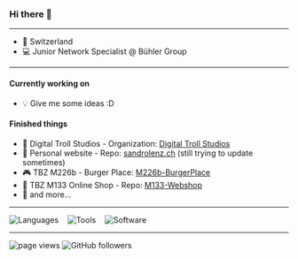 ### Hi there 👋

---

- 🏡 Switzerland
- 💻 Junior Network Specialist @ Bühler Group

---
#### Currently working on
- 💡 Give me some ideas :D

#### Finished things
- 🧱 Digital Troll Studios - Organization: [Digital Troll Studios](https://github.com/digitaltrollstudios)
- 🎫 Personal website - Repo: [sandrolenz.ch](https://github.com/sandrolenz/sandrolenz.ch) (still trying to update sometimes)
- 🎮 TBZ M226b - Burger Place: [M226b-BurgerPlace](https://github.com/sandrolenz/M226b-BurgerPlace)
- 🛒 TBZ M133 Online Shop - Repo: [M133-Webshop](https://github.com/sandrolenz/M133-Webshop)
- 📂 and more...
---

![Languages](https://skillicons.dev/icons?i=html,css,js,java) 
&nbsp;&nbsp; 
![Tools](https://skillicons.dev/icons?i=git,vscode) 
&nbsp;&nbsp; 
![Software](https://skillicons.dev/icons?i=discord,figma)

---

<p align="left">
  <a>
    <img src="https://komarev.com/ghpvc/?username=sandrolenz" alt="page views" />
  </a>
  </a>
  <a>
    <img alt="GitHub followers" src="https://img.shields.io/github/followers/sandrolenz?color=green&logo=github">
  </a>
</p>
